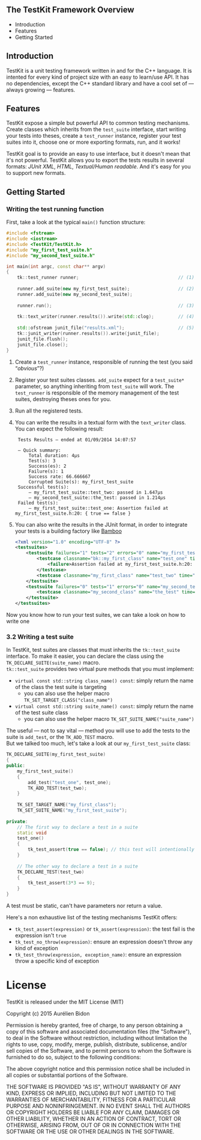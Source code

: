 The TestKit Framework Overview
---

* Introduction
* Features
* Getting Started

## Introduction

TestKit is a unit testing framework written in and for the C++ language. It is intented for every kind of project size with an easy to learn/use API. It has no dependencies, except the C++ standard library and have a cool set of — always growing — features.

## Features

TestKit expose a simple but powerful API to common testing mechanisms. Create classes which inherits from the `test_suite` interface, start writing your tests into theses, create a `test_runner` instance, register your test suites into it, choose one or more exporting formats, run, and it works!

TestKit goal is to provide an easy to use interface, but it doesn't mean that it's not powerful. TestKit allows you to export the tests results in several formats: _JUnit XML_, _HTML_, _Textual/Human readable_. And it's easy for you to support new formats.

## Getting Started

### Writing the test running function

First, take a look at the typical `main()` function structure:

```c++
#include <fstream>
#include <iostream>
#include <TestKit/TestKit.h>
#include "my_first_test_suite.h"
#include "my_second_test_suite.h"

int main(int argc, const char** argv)
{
	tk::test_runner runner; 									// (1)
	
	runner.add_suite(new my_first_test_suite); 					// (2)
	runner.add_suite(new my_second_test_suite);
	
	runner.run(); 												// (3)
	
	tk::text_writer(runner.results()).write(std::clog); 		// (4)
	
	std::ofstream junit_file("results.xml"); 					// (5)
	tk::junit_writer(runner.results()).write(junit_file);
	junit_file.flush();
	junit_file.close();
}
```

1. Create a `test_runner` instance, responsible of running the test (you said “_obvious_”?)
2. Register your test suites classes. `add_suite` expect for a `test_suite*` parameter, so anything inheriting from `test_suite` will work. The `test_runner` is responsible of the memory management of the test suites, destroying theses ones for you.
3. Run all the registered tests.
4. You can write the results in a textual form with the `text_writer` class. You can expect the following result:

		Tests Results — ended at 01/09/2014 14:07:57
		
		— Quick summary: 
			Total duration: 4µs
			Test(s): 3
			Success(es): 2
			Failure(s): 1
			Success rate: 66.666667
			Corrupted Suite(s): my_first_test_suite
		Successful test(s):
			— my_first_test_suite::test_two: passed in 1.647µs
			— my_second_test_suite::the_test: passed in 1.214µs
		Failed test(s):
			— my_first_test_suite::test_one: Assertion failed at my_first_test_suite.h:20: { true == false }

5. You can also write the results in the JUnit format, in order to integrate your tests is a building factory like [Bamboo](https://www.atlassian.com/software/bamboo)

	```xml
	<?xml version="1.0" encoding="UTF-8" ?>
	<testsuites>
		<testsuite failures="1" tests="2" errors="0" name="my_first_test_suite">
			<testcase classname="bk::my_first_class" name="test_one" time="0">
				<failure>Assertion failed at my_first_test_suite.h:20: { true == false }</failure>
			</testcase>
			<testcase classname="my_first_class" name="test_two" time="0.000001647"/>
		</testsuite>
		<testsuite failures="0" tests="1" errors="0" name="my_second_test_suite">
			<testcase classname="my_second_class" name="the_test" time="0.000001214"/>
		</testsuite>
	</testsuites>
	```

Now you know how to run your test suites, we can take a look on how to write one

### 3.2 Writing a test suite

In TestKit, test suites are classes that must inherits the `tk::test_suite` interface. To make it easier, you can declare the class using the `TK_DECLARE_SUITE(suite_name)` macro.  
`tk::test_suite` provides two virtual pure methods that you must implement:

- `virtual const std::string class_name() const`: simply return the name of the class the test suite is targeting
	- you can also use the helper macro `TK_SET_TARGET_CLASS("class_name")`
- `virtual const std::string suite_name() const`: simply return the name of the test suite class
	- you can also use the helper macro `TK_SET_SUITE_NAME("suite_name")`

The useful — not to say vital — method you will use to add the tests to the suite is `add_test`, or the `TK_ADD_TEST` macro.  
But we talked too much, let's take a look at our `my_first_test_suite` class:

```c++
TK_DECLARE_SUITE(my_first_test_suite)
{
public:
	my_first_test_suite()
	{
		add_test("test_one", test_one);
		TK_ADD_TEST(test_two);
	}
	
	TK_SET_TARGET_NAME("my_first_class");
	TK_SET_SUITE_NAME("my_first_test_suite");
	
private:
	// The first way to declare a test in a suite
	static void
	test_one()
	{
		tk_test_assert(true == false); // this test will intentionally fail
	}
	
	// The other way to declare a test in a suite
	TK_DECLARE_TEST(test_two)
	{
		tk_test_assert(3*3 == 9);
	}
}
```

A test must be static, can't have parameters nor return a value.

Here's a non exhaustive list of the testing mechanisms TestKit offers:

- `tk_test_assert(expression)` or `tk_assert(expression)`: the test fail is the expression isn't `true`
- `tk_test_no_throw(expression)`: ensure an expression doesn't throw any kind of exception
- `tk_test_throw(expression, exception_name)`: ensure an expression throw a specific kind of exception

# License

TestKit is released under the MIT License (MIT)

Copyright (c) 2015 Aurélien Bidon

Permission is hereby granted, free of charge, to any person obtaining a copy of this software and associated documentation files (the "Software"), to deal in the Software without restriction, including without limitation the rights to use, copy, modify, merge, publish, distribute, sublicense, and/or sell copies of the Software, and to permit persons to whom the Software is furnished to do so, subject to the following conditions:

The above copyright notice and this permission notice shall be included in all copies or substantial portions of the Software.

THE SOFTWARE IS PROVIDED "AS IS", WITHOUT WARRANTY OF ANY KIND, EXPRESS OR IMPLIED, INCLUDING BUT NOT LIMITED TO THE WARRANTIES OF MERCHANTABILITY,
FITNESS FOR A PARTICULAR PURPOSE AND NONINFRINGEMENT. IN NO EVENT SHALL THE AUTHORS OR COPYRIGHT HOLDERS BE LIABLE FOR ANY CLAIM, DAMAGES OR OTHER
LIABILITY, WHETHER IN AN ACTION OF CONTRACT, TORT OR OTHERWISE, ARISING FROM, OUT OF OR IN CONNECTION WITH THE SOFTWARE OR THE USE OR OTHER DEALINGS IN THE SOFTWARE.
